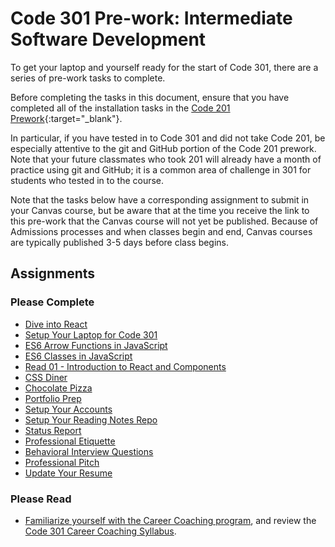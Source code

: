# Code 301 Pre-work: Intermediate Software Development

To get your laptop and yourself ready for the start of Code 301, there are a series of pre-work tasks to complete.

Before completing the tasks in this document, ensure that you have completed all of the installation tasks in the [Code 201 Prework](https://codefellows.github.io/code-201-guide/curriculum/prework/){:target="_blank"}.

In particular, if you have tested in to Code 301 and did not take Code 201, be especially attentive to the git and GitHub portion of the Code 201 prework. Note that your future classmates who took 201 will already have a month of practice using git and GitHub; it is a common area of challenge in 301 for students who tested in to the course.

Note that the tasks below have a corresponding assignment to submit in your Canvas course, but be aware that at the time you receive the link to this pre-work that the Canvas course will not yet be published. Because of Admissions processes and when classes begin and end, Canvas courses are typically published 3-5 days before class begins.

## Assignments

### Please Complete

- [Dive into React](./react.md)
- [Setup Your Laptop for Code 301](https://codefellows.github.io/setup-guide/code-301)
- [ES6 Arrow Functions in JavaScript](./arrow-functions)
- [ES6 Classes in JavaScript](./classes)
- [Read 01 - Introduction to React and Components](https://codefellows.github.io/code-301-guide/curriculum/class-01/DISCUSSION)
- [CSS Diner](./css_diner.md)
- [Chocolate Pizza](./chocolate_pizza.md)
- [Portfolio Prep](./portfolio_prep.md)
- [Setup Your Accounts](/common_curriculum/prep_work/Setup_Your_Accounts)
- [Setup Your Reading Notes Repo](/common_curriculum/prep_work/Setup_Readings)
- [Status Report](/common_curriculum/career_coaching/301/status-report)
- [Professional Etiquette](/common_curriculum/career_coaching/301/professional-etiquette)
- [Behavioral Interview Questions](/common_curriculum/career_coaching/301/behavioral-questions)
- [Professional Pitch](/common_curriculum/career_coaching/301/professional-pitch-draft)
- [Update Your Resume](/common_curriculum/career_coaching/301/update-your-resume)

### Please Read
- [Familiarize yourself with the Career Coaching program](/common_curriculum/career_coaching), and review the [Code 301 Career Coaching Syllabus](/common_curriculum/career_coaching/301/301-career-coaching-syllabus).
